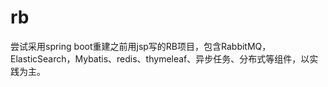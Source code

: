 # rb
尝试采用spring boot重建之前用jsp写的RB项目，包含RabbitMQ，ElasticSearch，Mybatis、redis、thymeleaf、异步任务、分布式等组件，以实践为主。
